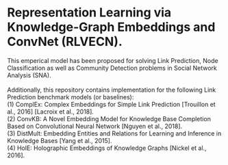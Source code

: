 # Representation Learning via Knowledge-Graph Embeddings and ConvNet (RLVECN).

This emperical model has been proposed for solving Link Prediction, Node Classification as well as Community Detection problems in Social Network Analysis (SNA).
\
\
Additionally, this repository contains implementation for the following Link Prediction benchmark models (or baselines): \
(1) ComplEx: Complex Embeddings for Simple Link Prediction [Trouillon et al., 2016] [Lacroix et al., 2018]. \
(2) ConvKB: A Novel Embedding Model for Knowledge Base Completion Based on Convolutional Neural Network [Nguyen et al., 2018]. \
(3) DistMult: Embedding Entities and Relations for Learning and Inference in Knowledge Bases [Yang et al., 2015]. \
(4) HolE: Holographic Embeddings of Knowledge Graphs [Nickel et al., 2016].
